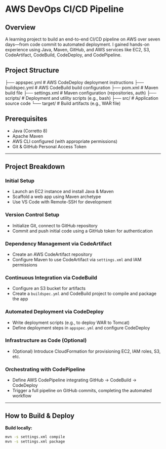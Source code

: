 # AWS DevOps CI/CD Pipeline

## Overview
A learning project to build an end-to-end CI/CD pipeline on AWS over seven days—from code commit to automated deployment. I gained hands-on experience using Java, Maven, GitHub, and AWS services like EC2, S3, CodeArtifact, CodeBuild, CodeDeploy, and CodePipeline.

## Project Structure

├── appspec.yml # AWS CodeDeploy deployment instructions
├── buildspec.yml # AWS CodeBuild build configuration
├── pom.xml # Maven build file
├── settings.xml # Maven configuration (repositories, auth)
├── scripts/ # Deployment and utility scripts (e.g., bash)
├── src/ # Application source code
└── target/ # Build artifacts (e.g., WAR file)


## Prerequisites
- Java (Corretto 8)
- Apache Maven
- AWS CLI configured (with appropriate permissions)
- Git & GitHub Personal Access Token

---

## Project Breakdown

### **Initial Setup**
- Launch an EC2 instance and install Java & Maven
- Scaffold a web app using Maven archetype
- Use VS Code with Remote-SSH for development

### **Version Control Setup**
- Initialize Git, connect to GitHub repository
- Commit and push initial code using a GitHub token for authentication

### **Dependency Management via CodeArtifact**
- Create an AWS CodeArtifact repository
- Configure Maven to use CodeArtifact via `settings.xml` and IAM permissions

### **Continuous Integration via CodeBuild**
- Configure an S3 bucket for artifacts
- Create a `buildspec.yml` and CodeBuild project to compile and package the app

### **Automated Deployment via CodeDeploy**
- Write deployment scripts (e.g., to deploy WAR to Tomcat)
- Define deployment steps in `appspec.yml` and configure CodeDeploy

### **Infrastructure as Code (Optional)**
- (Optional) Introduce CloudFormation for provisioning EC2, IAM roles, S3, etc.

### **Orchestrating with CodePipeline**
- Define AWS CodePipeline integrating GitHub → CodeBuild → CodeDeploy
- Trigger a full pipeline on GitHub commits, completing the automated workflow

---

## How to Build & Deploy

**Build locally:**
```bash
mvn -s settings.xml compile
mvn -s settings.xml package

